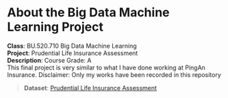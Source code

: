 # About the Big Data Machine Learning Project

**Class**: BU.520.710 Big Data Machine Learning<br />
**Project**: Prudential Life Insurance Assessment<br />
**Description**: Course Grade: A <br /> 
This final project is very similar to what I have done working at PingAn Insurance. Disclaimer: Only my works have been recorded in this repository<br />
> **Dataset**: [Prudential Life Insurance Assessment](https://www.kaggle.com/c/prudential-life-insurance-assessment)
> 

